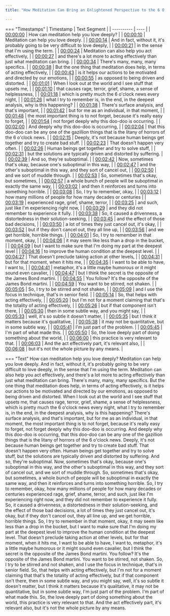 ```yaml
---
title: "How Meditation Can Bring an Enlightened Perspective to the 6 O'Clock News ~ Shinzen Young"

---
```

=== "Timestamps"
    | Timestamp | Text Segment |
    | ---------- | ----  |
    | [00:00:00](https://www.youtube.com/watch?v=JAoFaH-p0TA&t=0) |  How can meditation help you love deeply? |
    | [00:00:10](https://www.youtube.com/watch?v=JAoFaH-p0TA&t=10) |  Meditation can help you love deeply. |
    | [00:00:14](https://www.youtube.com/watch?v=JAoFaH-p0TA&t=14) |  And in fact, without it, it's probably going to be very difficult to love deeply, |
    | [00:00:21](https://www.youtube.com/watch?v=JAoFaH-p0TA&t=21) |  in the sense that I'm using the term. |
    | [00:00:24](https://www.youtube.com/watch?v=JAoFaH-p0TA&t=24) |  Meditation can also help you act effectively, |
    | [00:00:27](https://www.youtube.com/watch?v=JAoFaH-p0TA&t=27) |  and there's a lot more to acting effectively than just what meditation can bring. |
    | [00:00:34](https://www.youtube.com/watch?v=JAoFaH-p0TA&t=34) |  There's many, many, many specifics. |
    | [00:00:38](https://www.youtube.com/watch?v=JAoFaH-p0TA&t=38) |  But the one thing that meditation does help, in terms of acting effectively, |
    | [00:00:43](https://www.youtube.com/watch?v=JAoFaH-p0TA&t=43) |  is it helps our actions to be motivated and directed by our emotions, |
    | [00:00:55](https://www.youtube.com/watch?v=JAoFaH-p0TA&t=55) |  as opposed to being driven and distorted. |
    | [00:01:01](https://www.youtube.com/watch?v=JAoFaH-p0TA&t=61) |  When I look out at the world and I see stuff that upsets me, |
    | [00:01:10](https://www.youtube.com/watch?v=JAoFaH-p0TA&t=70) |  that causes rage, terror, grief, shame, a sense of helplessness, |
    | [00:01:18](https://www.youtube.com/watch?v=JAoFaH-p0TA&t=78) |  which is pretty much the 6 o'clock news every night, |
    | [00:01:26](https://www.youtube.com/watch?v=JAoFaH-p0TA&t=86) |  what I try to remember is, in the end, in the deepest analysis, why is this happening? |
    | [00:01:38](https://www.youtube.com/watch?v=JAoFaH-p0TA&t=98) |  There's surface analysis, and that's important, |
    | [00:01:42](https://www.youtube.com/watch?v=JAoFaH-p0TA&t=102) |  but for me as an individual, in that moment, |
    | [00:01:48](https://www.youtube.com/watch?v=JAoFaH-p0TA&t=108) |  the most important thing is to not forget, because it's really easy to forget, |
    | [00:01:54](https://www.youtube.com/watch?v=JAoFaH-p0TA&t=114) |  not forget deeply why this doo-doo is occurring. |
    | [00:02:00](https://www.youtube.com/watch?v=JAoFaH-p0TA&t=120) |  And deeply why this doo-doo is occurring, |
    | [00:02:04](https://www.youtube.com/watch?v=JAoFaH-p0TA&t=124) |  that this doo-doo can be any one of the gazillion things that is the litany of horrors of the 6 o'clock news. |
    | [00:02:15](https://www.youtube.com/watch?v=JAoFaH-p0TA&t=135) |  Deeply, it's not because human beings get together and try to create bad stuff. |
    | [00:02:23](https://www.youtube.com/watch?v=JAoFaH-p0TA&t=143) |  That doesn't happen very often. |
    | [00:02:26](https://www.youtube.com/watch?v=JAoFaH-p0TA&t=146) |  Human beings get together and try to solve stuff, |
    | [00:02:31](https://www.youtube.com/watch?v=JAoFaH-p0TA&t=151) |  but the solutions are typically driven and distorted by suffering. |
    | [00:02:39](https://www.youtube.com/watch?v=JAoFaH-p0TA&t=159) |  And so, they're suboptimal. |
    | [00:02:42](https://www.youtube.com/watch?v=JAoFaH-p0TA&t=162) |  Now, sometimes that's okay, because one's suboptimal in this way, |
    | [00:02:47](https://www.youtube.com/watch?v=JAoFaH-p0TA&t=167) |  and the other's suboptimal in this way, and they sort of cancel out, |
    | [00:02:50](https://www.youtube.com/watch?v=JAoFaH-p0TA&t=170) |  and we sort of muddle through. |
    | [00:02:53](https://www.youtube.com/watch?v=JAoFaH-p0TA&t=173) |  So, sometimes that's okay, but sometimes, |
    | [00:02:57](https://www.youtube.com/watch?v=JAoFaH-p0TA&t=177) |  a whole bunch of people will be suboptimal in exactly the same way, |
    | [00:03:02](https://www.youtube.com/watch?v=JAoFaH-p0TA&t=182) |  and then it reinforces and turns into something horrible. |
    | [00:03:08](https://www.youtube.com/watch?v=JAoFaH-p0TA&t=188) |  So, I try to remember, okay, |
    | [00:03:12](https://www.youtube.com/watch?v=JAoFaH-p0TA&t=192) |  how many millions of people for how many decades or centuries |
    | [00:03:19](https://www.youtube.com/watch?v=JAoFaH-p0TA&t=199) |  experienced rage, grief, shame, terror, |
    | [00:03:25](https://www.youtube.com/watch?v=JAoFaH-p0TA&t=205) |  and such, just like I'm experiencing right now, |
    | [00:03:29](https://www.youtube.com/watch?v=JAoFaH-p0TA&t=209) |  and they did not remember to experience it fully. |
    | [00:03:38](https://www.youtube.com/watch?v=JAoFaH-p0TA&t=218) |  So, it caused a drivenness, a distortedness in their solution-seeking, |
    | [00:03:45](https://www.youtube.com/watch?v=JAoFaH-p0TA&t=225) |  and the effect of those bad decisions, |
    | [00:03:50](https://www.youtube.com/watch?v=JAoFaH-p0TA&t=230) |  a lot of times they just cancel out, it's okay, |
    | [00:03:52](https://www.youtube.com/watch?v=JAoFaH-p0TA&t=232) |  but if they don't cancel out, they all line up, |
    | [00:03:56](https://www.youtube.com/watch?v=JAoFaH-p0TA&t=236) |  and we get horrible, horrible things. |
    | [00:04:01](https://www.youtube.com/watch?v=JAoFaH-p0TA&t=241) |  So, I try to remember in that moment, okay, |
    | [00:04:06](https://www.youtube.com/watch?v=JAoFaH-p0TA&t=246) |  it may seem like less than a drop in the bucket, |
    | [00:04:09](https://www.youtube.com/watch?v=JAoFaH-p0TA&t=249) |  but I want to make sure that I'm doing my part at the deepest level |
    | [00:04:16](https://www.youtube.com/watch?v=JAoFaH-p0TA&t=256) |  to improve the human condition at the deepest level. |
    | [00:04:27](https://www.youtube.com/watch?v=JAoFaH-p0TA&t=267) |  That doesn't preclude taking action at other levels, |
    | [00:04:31](https://www.youtube.com/watch?v=JAoFaH-p0TA&t=271) |  but for that moment, when it hits me, |
    | [00:04:35](https://www.youtube.com/watch?v=JAoFaH-p0TA&t=275) |  I want to be able to have, I want to, |
    | [00:04:41](https://www.youtube.com/watch?v=JAoFaH-p0TA&t=281) |  metaphor, it's a little maybe humorous or it might sound even cavalier, |
    | [00:04:47](https://www.youtube.com/watch?v=JAoFaH-p0TA&t=287) |  but I think the secret is the opposite of the James Bond martini. |
    | [00:04:55](https://www.youtube.com/watch?v=JAoFaH-p0TA&t=295) |  You follow? It's the opposite of the James Bond martini. |
    | [00:04:59](https://www.youtube.com/watch?v=JAoFaH-p0TA&t=299) |  You want to be stirred, not shaken. |
    | [00:05:05](https://www.youtube.com/watch?v=JAoFaH-p0TA&t=305) |  So, I try to be stirred and not shaken, |
    | [00:05:09](https://www.youtube.com/watch?v=JAoFaH-p0TA&t=309) |  and I use the focus in technique, that's in senior field. |
    | [00:05:14](https://www.youtube.com/watch?v=JAoFaH-p0TA&t=314) |  So, that helps with acting effectively, |
    | [00:05:20](https://www.youtube.com/watch?v=JAoFaH-p0TA&t=320) |  but I'm not for a moment claiming that that's the totality of acting effectively, |
    | [00:05:26](https://www.youtube.com/watch?v=JAoFaH-p0TA&t=326) |  but if that component isn't there, |
    | [00:05:30](https://www.youtube.com/watch?v=JAoFaH-p0TA&t=330) |  then in some subtle way, and you might say, |
    | [00:05:33](https://www.youtube.com/watch?v=JAoFaH-p0TA&t=333) |  well, it's so subtle it doesn't matter, |
    | [00:05:35](https://www.youtube.com/watch?v=JAoFaH-p0TA&t=335) |  but I think it matters because it's qualitative, |
    | [00:05:38](https://www.youtube.com/watch?v=JAoFaH-p0TA&t=338) |  it may not be quantitative, but in some subtle way, |
    | [00:05:41](https://www.youtube.com/watch?v=JAoFaH-p0TA&t=341) |  I'm just part of the problem. |
    | [00:05:45](https://www.youtube.com/watch?v=JAoFaH-p0TA&t=345) |  I'm part of what made this. |
    | [00:05:50](https://www.youtube.com/watch?v=JAoFaH-p0TA&t=350) |  So, the love deeply part of doing something about the world, |
    | [00:06:00](https://www.youtube.com/watch?v=JAoFaH-p0TA&t=360) |  this practice is very relevant to that. |
    | [00:06:03](https://www.youtube.com/watch?v=JAoFaH-p0TA&t=363) |  And the act effectively part, it's relevant also, |
    | [00:06:08](https://www.youtube.com/watch?v=JAoFaH-p0TA&t=368) |  but it's not the whole picture by any means. |

=== "Text"
     How can meditation help you love deeply? Meditation can help you love deeply. And in fact, without it, it's probably going to be very difficult to love deeply, in the sense that I'm using the term. Meditation can also help you act effectively, and there's a lot more to acting effectively than just what meditation can bring. There's many, many, many specifics. But the one thing that meditation does help, in terms of acting effectively, is it helps our actions to be motivated and directed by our emotions, as opposed to being driven and distorted. When I look out at the world and I see stuff that upsets me, that causes rage, terror, grief, shame, a sense of helplessness, which is pretty much the 6 o'clock news every night, what I try to remember is, in the end, in the deepest analysis, why is this happening? There's surface analysis, and that's important, but for me as an individual, in that moment, the most important thing is to not forget, because it's really easy to forget, not forget deeply why this doo-doo is occurring. And deeply why this doo-doo is occurring, that this doo-doo can be any one of the gazillion things that is the litany of horrors of the 6 o'clock news. Deeply, it's not because human beings get together and try to create bad stuff. That doesn't happen very often. Human beings get together and try to solve stuff, but the solutions are typically driven and distorted by suffering. And so, they're suboptimal. Now, sometimes that's okay, because one's suboptimal in this way, and the other's suboptimal in this way, and they sort of cancel out, and we sort of muddle through. So, sometimes that's okay, but sometimes, a whole bunch of people will be suboptimal in exactly the same way, and then it reinforces and turns into something horrible. So, I try to remember, okay, how many millions of people for how many decades or centuries experienced rage, grief, shame, terror, and such, just like I'm experiencing right now, and they did not remember to experience it fully. So, it caused a drivenness, a distortedness in their solution-seeking, and the effect of those bad decisions, a lot of times they just cancel out, it's okay, but if they don't cancel out, they all line up, and we get horrible, horrible things. So, I try to remember in that moment, okay, it may seem like less than a drop in the bucket, but I want to make sure that I'm doing my part at the deepest level to improve the human condition at the deepest level. That doesn't preclude taking action at other levels, but for that moment, when it hits me, I want to be able to have, I want to, metaphor, it's a little maybe humorous or it might sound even cavalier, but I think the secret is the opposite of the James Bond martini. You follow? It's the opposite of the James Bond martini. You want to be stirred, not shaken. So, I try to be stirred and not shaken, and I use the focus in technique, that's in senior field. So, that helps with acting effectively, but I'm not for a moment claiming that that's the totality of acting effectively, but if that component isn't there, then in some subtle way, and you might say, well, it's so subtle it doesn't matter, but I think it matters because it's qualitative, it may not be quantitative, but in some subtle way, I'm just part of the problem. I'm part of what made this. So, the love deeply part of doing something about the world, this practice is very relevant to that. And the act effectively part, it's relevant also, but it's not the whole picture by any means.